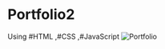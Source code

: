# Portfolio2
Using #HTML ,#CSS ,#JavaScript 
![Portfolio](https://github.com/vaishnavikoli885/Ignite-Portfolio2/assets/151612784/3d24bcb9-e14d-4e61-9de8-8f6602915d96)
